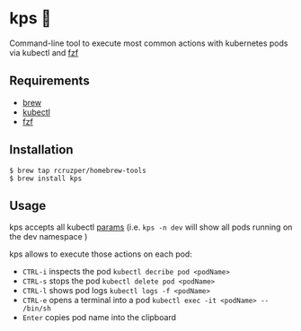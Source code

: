 # kps :whale:

Command-line tool to execute most common actions with kubernetes pods via kubectl and [fzf](https://github.com/junegunn/fzf)

## Requirements

- [brew](http://brew.sh/index_es.html)
- [kubectl](https://kubernetes.io/docs/tasks/tools/install-kubectl/)
- [fzf](https://github.com/junegunn/fzf)

## Installation

```shell
$ brew tap rcruzper/homebrew-tools
$ brew install kps
```

## Usage

kps accepts all kubectl [params](https://kubernetes.io/docs/user-guide/kubectl/) (i.e. `kps -n dev` will show all pods running on the dev namespace )

kps allows to execute those actions on each pod:

- ```CTRL-i``` inspects the pod `kubectl decribe pod <podName>`
- ```CTRL-s``` stops the pod `kubectl delete pod <podName>`
- ```CTRL-l``` shows pod logs `kubectl logs -f <podName>`
- ```CTRL-e``` opens a terminal into a pod `kubectl exec -it <podName> -- /bin/sh`
- ```Enter``` copies pod name into the clipboard

